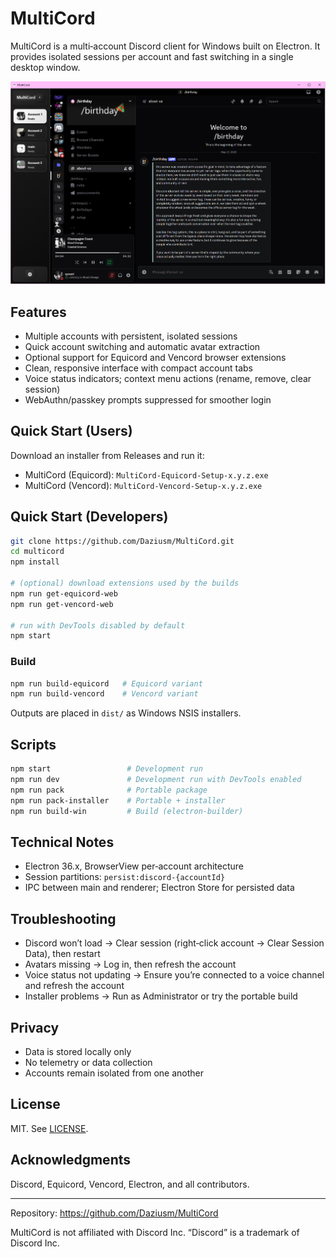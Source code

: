 
# MultiCord

MultiCord is a multi‑account Discord client for Windows built on Electron. It provides isolated sessions per account and fast switching in a single desktop window.

![MultiCord Banner](https://raw.githubusercontent.com/Daziusm/Daziusm/refs/heads/main/Showcase.png)

## Features

- Multiple accounts with persistent, isolated sessions
- Quick account switching and automatic avatar extraction
- Optional support for Equicord and Vencord browser extensions
- Clean, responsive interface with compact account tabs
- Voice status indicators; context menu actions (rename, remove, clear session)
- WebAuthn/passkey prompts suppressed for smoother login

## Quick Start (Users)

Download an installer from Releases and run it:

- MultiCord (Equicord): `MultiCord-Equicord-Setup-x.y.z.exe`
- MultiCord (Vencord): `MultiCord-Vencord-Setup-x.y.z.exe`

## Quick Start (Developers)

```bash
git clone https://github.com/Daziusm/MultiCord.git
cd multicord
npm install

# (optional) download extensions used by the builds
npm run get-equicord-web
npm run get-vencord-web

# run with DevTools disabled by default
npm start
```

### Build

```bash
npm run build-equicord   # Equicord variant
npm run build-vencord    # Vencord variant
```
Outputs are placed in `dist/` as Windows NSIS installers.

## Scripts

```bash
npm start                 # Development run
npm run dev               # Development run with DevTools enabled
npm run pack              # Portable package
npm run pack-installer    # Portable + installer
npm run build-win         # Build (electron-builder)
```

## Technical Notes

- Electron 36.x, BrowserView per‑account architecture
- Session partitions: `persist:discord-{accountId}`
- IPC between main and renderer; Electron Store for persisted data

## Troubleshooting

- Discord won’t load → Clear session (right‑click account → Clear Session Data), then restart
- Avatars missing → Log in, then refresh the account
- Voice status not updating → Ensure you’re connected to a voice channel and refresh the account
- Installer problems → Run as Administrator or try the portable build

## Privacy

- Data is stored locally only
- No telemetry or data collection
- Accounts remain isolated from one another

## License

MIT. See [LICENSE](LICENSE).

## Acknowledgments

Discord, Equicord, Vencord, Electron, and all contributors.

---

Repository: https://github.com/Daziusm/MultiCord

MultiCord is not affiliated with Discord Inc. “Discord” is a trademark of Discord Inc.
